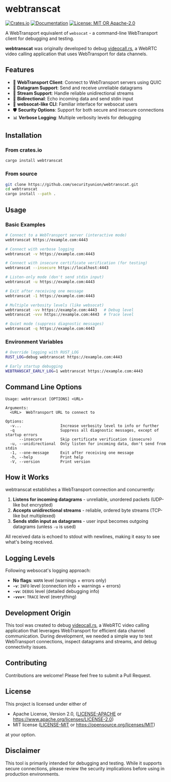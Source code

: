 # webtranscat

[![Crates.io](https://img.shields.io/crates/v/webtranscat.svg)](https://crates.io/crates/webtranscat)
[![Documentation](https://docs.rs/webtranscat/badge.svg)](https://docs.rs/webtranscat)
[![License: MIT OR Apache-2.0](https://img.shields.io/badge/License-MIT%20OR%20Apache--2.0-blue.svg)](https://github.com/securityunion/webtranscat#license)

A WebTransport equivalent of `websocat` - a command-line WebTransport client for debugging and testing.

**webtranscat** was originally developed to debug [videocall.rs](https://videocall.rs), a WebRTC video calling application that uses WebTransport for data channels.

## Features

- 🔗 **WebTransport Client**: Connect to WebTransport servers using QUIC
- 📡 **Datagram Support**: Send and receive unreliable datagrams  
- 🌊 **Stream Support**: Handle reliable unidirectional streams
- 🔄 **Bidirectional**: Echo incoming data and send stdin input
- 🔧 **websocat-like CLI**: Familiar interface for websocat users
- 🛡️ **Security Options**: Support for both secure and insecure connections
- 📊 **Verbose Logging**: Multiple verbosity levels for debugging

## Installation

### From crates.io

```bash
cargo install webtranscat
```

### From source

```bash
git clone https://github.com/securityunion/webtranscat.git
cd webtranscat
cargo install --path .
```

## Usage

### Basic Examples

```bash
# Connect to a WebTransport server (interactive mode)
webtranscat https://example.com:4443

# Connect with verbose logging
webtranscat -v https://example.com:4443

# Connect with insecure certificate verification (for testing)
webtranscat --insecure https://localhost:4443

# Listen-only mode (don't send stdin input)
webtranscat -u https://example.com:4443

# Exit after receiving one message
webtranscat -1 https://example.com:4443

# Multiple verbosity levels (like websocat)
webtranscat -vv https://example.com:4443   # Debug level
webtranscat -vvv https://example.com:4443  # Trace level

# Quiet mode (suppress diagnostic messages)
webtranscat -q https://example.com:4443
```

### Environment Variables

```bash
# Override logging with RUST_LOG
RUST_LOG=debug webtranscat https://example.com:4443

# Early startup debugging
WEBTRANSCAT_EARLY_LOG=1 webtranscat https://example.com:4443
```

## Command Line Options

```
Usage: webtranscat [OPTIONS] <URL>

Arguments:
  <URL>  WebTransport URL to connect to

Options:
  -v...                 Increase verbosity level to info or further
  -q                    Suppress all diagnostic messages, except of startup errors
      --insecure        Skip certificate verification (insecure)
  -u, --unidirectional  Only listen for incoming data, don't send from stdin
  -1, --one-message     Exit after receiving one message
  -h, --help            Print help
  -V, --version         Print version
```

## How it Works

webtranscat establishes a WebTransport connection and concurrently:

1. **Listens for incoming datagrams** - unreliable, unordered packets (UDP-like but encrypted)
2. **Accepts unidirectional streams** - reliable, ordered byte streams (TCP-like but multiplexed)  
3. **Sends stdin input as datagrams** - user input becomes outgoing datagrams (unless `-u` is used)

All received data is echoed to stdout with newlines, making it easy to see what's being received.

## Logging Levels

Following websocat's logging approach:

- **No flags**: `WARN` level (warnings + errors only)
- **`-v`**: `INFO` level (connection info + warnings + errors)  
- **`-vv`**: `DEBUG` level (detailed debugging info)
- **`-vvv+`**: `TRACE` level (everything)

## Development Origin

This tool was created to debug [videocall.rs](https://videocall.rs), a WebRTC video calling application that leverages WebTransport for efficient data channel communication. During development, we needed a simple way to test WebTransport connections, inspect datagrams and streams, and debug connectivity issues.

## Contributing

Contributions are welcome! Please feel free to submit a Pull Request.

## License

This project is licensed under either of

- Apache License, Version 2.0, ([LICENSE-APACHE](LICENSE-APACHE) or https://www.apache.org/licenses/LICENSE-2.0)
- MIT license ([LICENSE-MIT](LICENSE-MIT) or https://opensource.org/licenses/MIT)

at your option.

## Disclaimer

This tool is primarily intended for debugging and testing. While it supports secure connections, please review the security implications before using in production environments. 